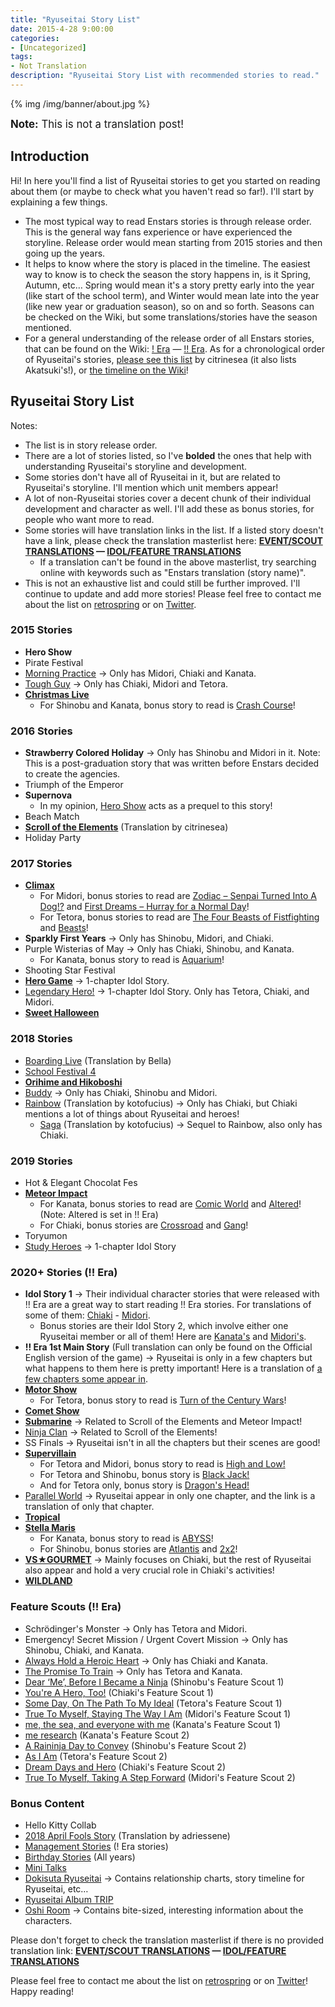 ```yaml
---
title: "Ryuseitai Story List"
date: 2015-4-28 9:00:00
categories:
- [Uncategorized]
tags:
- Not Translation
description: "Ryuseitai Story List with recommended stories to read."
---
```


{% img /img/banner/about.jpg %}

<big class="redcolor"><b>Note:</b> This is not a translation post!</big>

<!-- more -->

## Introduction

Hi! In here you'll find a list of Ryuseitai stories to get you started on reading about them (or maybe to check what you haven't read so far!). I'll start by explaining a few things.

<ul class="list">
<li>The most typical way to read Enstars stories is through release order. This is the general way fans experience or have experienced the storyline. Release order would mean starting from 2015 stories and then going up the years.</li>
<li>It helps to know where the story is placed in the timeline. The easiest way to know is to check the season the story happens in, is it Spring, Autumn, etc… Spring would mean it's a story pretty early into the year (like start of the school term), and Winter would mean late into the year (like new year or graduation season), so on and so forth. Seasons can be checked on the Wiki, but some translations/stories have the season mentioned.</li>
<li>For a general understanding of the release order of all Enstars stories, that can be found on the Wiki: <a href="https://ensemble-stars.fandom.com/wiki/Story/Event_%26_Scout_Story_(!)" target="_blank">! Era</a> — <a href="https://ensemble-stars.fandom.com/wiki/Story/Event_%26_Scout_Story_(!!)" target="_blank">!! Era</a>. As for a chronological order of Ryuseitai's stories, <a href="https://citrinesea.github.io/main-sections/essays/timeline.html" target="_blank">please see this list</a> by citrinesea (it also lists Akatsuki's!), or <a href="https://ensemble-stars.fandom.com/wiki/Story/Chronological_Story_Order_(!)" target="_blank">the timeline on the Wiki</a>!</li>
</ul>

## Ryuseitai Story List

Notes:

<ul class="list">
<li>The list is in story release order.</li>
<li>There are a lot of stories listed, so I've <strong>bolded</strong> the ones that help with understanding Ryuseitai's storyline and development.</li>
<li>Some stories don't have all of Ryuseitai in it, but are related to Ryuseitai's storyline. I'll mention which unit members appear!</li>
<li>A lot of non-Ryuseitai stories cover a decent chunk of their individual development and character as well. I'll add these as bonus stories, for people who want more to read.</li>
<li>Some stories will have translation links in the list. If a listed story doesn't have a link, please check the translation masterlist here: <strong><a href="https://enstarsmasterlist.github.io/scoutevent" target="_blank">EVENT/SCOUT TRANSLATIONS</a> — <a href="https://enstarsmasterlist.github.io/featureidol" target="_blank">IDOL/FEATURE TRANSLATIONS</a></strong>
<ul><li>If a translation can't be found in the above masterlist, try searching online with keywords such as "Enstars translation (story name)".</li></ul></li>
<li>This is not an exhaustive list and could still be further improved. I'll continue to update and add more stories! Please feel free to contact me about the list on <a href="https://retrospring.net/@310mc" target="_blank">retrospring</a> or on <a href="https://twitter.com/310mc1" target="_blank">Twitter</a>.</li>
</ul>

### 2015 Stories

<ul class="list">
<li><strong>Hero Show</strong></li>
<li>Pirate Festival</li>
<li><a href="/morning_practice" target="_blank">Morning Practice</a> → Only has Midori, Chiaki and Kanata.</li>
<li><a href="/tough_guy" target="_blank">Tough Guy</a> → Only has Chiaki, Midori and Tetora.</li>
<li><strong><a href="/christmas_live" target="_blank">Christmas Live</a></strong>
<ul class="list2"><li>For Shinobu and Kanata, bonus story to read is <u>Crash Course</u>!</li></ul></li>
</ul>

### 2016 Stories

<ul class="list">
<li><strong>Strawberry Colored Holiday</strong> → Only has Shinobu and Midori in it. Note: This is a post-graduation story that was written before Enstars decided to create the agencies.</li>
<li>Triumph of the Emperor</li>
<li><strong>Supernova</strong>
<ul class="list2"><li>In my opinion, <u>Hero Show</u> acts as a prequel to this story!</li></ul></li>
<li>Beach Match</li>
<li><strong><a href="https://citrinesea.github.io/main-sections/translations/Event-Stories/Scroll-of-the-Elements/scrolls-preview.html" target="_blank">Scroll of the Elements</a></strong> (Translation by citrinesea)</li>
<li>Holiday Party</li>
</ul>

### 2017 Stories

<ul class="list">
<li><strong><a href="/climax" target="_blank">Climax</a></strong>
<ul class="list2"><li>For Midori, bonus stories to read are <a href="/senpai_turned_into_a_dog" target="_blank">Zodiac – Senpai Turned Into A Dog!?</a> and <a href="/hurray_normal_day" target="_blank">First Dreams – Hurray for a Normal Day</a>!</li>
<li>For Tetora, bonus stories to read are <u>The Four Beasts of Fistfighting</u> and <a href="/beasts" target="_blank">Beasts</a>!</li></ul></li>
<li><strong>Sparkly First Years</strong> → Only has Shinobu, Midori, and Chiaki.</li>
<li>Purple Wisterias of May → Only has Chiaki, Shinobu, and Kanata.<ul class="list2"><li>For Kanata, bonus story to read is <a href="/aquarium" target="_blank">Aquarium</a>!</ul></li></li>
<li>Shooting Star Festival</li>
<li><strong><a href="/hero_game" target="_blank">Hero Game</a></strong> → 1-chapter Idol Story.</li>
<li><a href="/legendary_hero" target="_blank">Legendary Hero!</a> → 1-chapter Idol Story. Only has Tetora, Chiaki, and Midori.</li>
<li><strong><a href="/sweet_halloween" target="_blank">Sweet Halloween</a></strong></li>
</ul>

### 2018 Stories

<ul class="list">
<li><a href="https://otori.neocities.org/tls/enstars/directory" target="_blank">Boarding Live</a> (Translation by Bella)</li>
<li><a href="/school_festival_4" target="_blank">School Festival 4</a></li>
<li><strong><a href="/orihime_and_hikoboshi" target="_blank">Orihime and Hikoboshi</a></strong></li>
<li><a href="/buddy" target="_blank">Buddy</a> → Only has Chiaki, Shinobu and Midori.</li>
<li><a href="https://kotofucius.github.io/2018/saga1-rainbow/" target="_blank">Rainbow</a> (Translation by kotofucius) → Only has Chiaki, but Chiaki mentions a lot of things about Ryuseitai and heroes!
<ul class="list2"><li><a href="https://hyenahunt.tumblr.com/post/682683575976574976/translation-sagaclashing-rebirth-live" target="_blank">Saga</a> (Translation by kotofucius) → Sequel to Rainbow, also only has Chiaki.</li></ul></li>
</ul>

### 2019 Stories

<ul class="list">
<li>Hot &amp; Elegant Chocolat Fes</li>
<li><strong><a href="/meteor_impact" target="_blank">Meteor Impact</a></strong>
<ul class="list2"><li>For Kanata, bonus stories to read are <a href="/comic_world" target="_blank">Comic World</a> and <a href="https://twilightmalachite.tumblr.com/altered" target="_blank">Altered</a>! (Note: Altered is set in !! Era)</li>
<li>For Chiaki, bonus stories are <a href="/crossroad" target="_blank">Crossroad</a> and <a href="/gang" target="_blank">Gang</a>!</li></ul></li>
<li>Toryumon</li>
<li><a href="/study_heroes" target="_blank">Study Heroes</a> → 1-chapter Idol Story</li>
</ul>

### 2020+ Stories (!! Era)

<ul class="list">
<li><strong>Idol Story 1</strong> → Their individual character stories that were released with !! Era are a great way to start reading !! Era stories. For translations of some of them: <a href="/idol_story/chiaki_1" target="_blank">Chiaki</a> - <a href="/idol_story/midori_1" target="_blank">Midori</a>.
<ul class="list2"><li>Bonus stories are their Idol Story 2, which involve either one Ryuseitai member or all of them! Here are <a href="/idol_story/kanata_2" target="_blank">Kanata's</a> and <a href="/idol_story/midori_2" target="_blank">Midori's</a>.</li></ul></li>
<li><strong>!! Era 1st Main Story</strong> (Full translation can only be found on the Official English version of the game) → Ryuseitai is only in a few chapters but what happens to them here is pretty important! Here is a translation of <a href="/es2_mainstory/ch123_124" target="_blank">a few chapters some appear in</a>.</li>
<li><strong><a href="/motor_show" target="_blank">Motor Show</a></strong>
<ul class="list2"><li>For Tetora, bonus story to read is <u>Turn of the Century Wars</u>!</li></ul></li>
<li><strong><a href="/comet_show" target="_blank">Comet Show</a></strong></li>
<li><strong><a href="/submarine" target="_blank">Submarine</a></strong> → Related to Scroll of the Elements and Meteor Impact!</li>
<li><a href="/ninja_clan" target="_blank">Ninja Clan</a> → Related to Scroll of the Elements!</li>
<li>SS Finals → Ryuseitai isn't in all the chapters but their scenes are good!</li>
<li><strong><a href="/supervillain" target="_blank">Supervillain</a></strong>
<ul class="list2"><li>For Tetora and Midori, bonus story to read is <u>High and Low!</u></li>
<li>For Tetora and Shinobu, bonus story is <u>Black Jack!</u></li>
<li>And for Tetora only, bonus story is <u>Dragon's Head!</u></li></ul></li>
<li><a href="/parallel_world" target="_blank">Parallel World</a> → Ryuseitai appear in only one chapter, and the link is a translation of only that chapter.</li>
<li><strong><a href="/tropical" target="_blank">Tropical</a></strong></li>
<li><strong><a href="/stella_maris" target="_blank">Stella Maris</a></strong>
<ul class="list2"><li>For Kanata, bonus story to read is <a href="/abyss" target="_blank">ABYSS</a>!</li>
<li>For Shinobu, bonus stories are <u>Atlantis</u> and <a href="https://twilightmalachite.tumblr.com/2x2" target="_blank">2x2</a>!</li></ul></li>
<li><strong><a href="/vs_gourmet" target="_blank">VS★GOURMET</a></strong> → Mainly focuses on Chiaki, but the rest of Ryuseitai also appear and hold a very crucial role in Chiaki's activities!</li>
<li><strong><a href="/wildland" target="_blank">WILDLAND</a></strong></li>
</ul>

### Feature Scouts (!! Era)

<ul class="list">
<li>Schrödinger's Monster → Only has Tetora and Midori.</li>
<li>Emergency! Secret Mission / Urgent Covert Mission → Only has Shinobu, Chiaki, and Kanata.</li>
<li><a href="/always_hold_a_heroic_heart" target="_blank">Always Hold a Heroic Heart</a> → Only has Chiaki and Kanata.</li>
<li><a href="/the_promise_to_train" target="_blank">The Promise To Train</a> → Only has Tetora and Kanata.</li>
<li><a href="/dear_me_before_i_became_a_ninja" target="_blank">Dear ‘Me’, Before I Became a Ninja</a> (Shinobu's Feature Scout 1)</li>
<li><a href="/youre_a_hero_too" target="_blank">You're A Hero, Too!</a> (Chiaki's Feature Scout 1)</li>
<li><a href="/someday_on_the_path_to_my_ideal" target="_blank">Some Day, On The Path To My Ideal</a> (Tetora's Feature Scout 1)</li>
<li><a href="/staying_true_to_myself" target="_blank">True To Myself, Staying The Way I Am</a> (Midori's Feature Scout 1)</li>
<li><a href="/me_the_sea_and_everyone_with_me" target="_blank">me, the sea, and everyone with me</a> (Kanata's Feature Scout 1)</li>
<li><a href="/me_research" target="_blank">me research</a> (Kanata's Feature Scout 2)</li>
<li><a href="/a_raininja_day_to_convey" target="_blank">A Raininja Day to Convey</a> (Shinobu's Feature Scout 2)</li>
<li><a href="/as_i_am" target="_blank">As I Am</a> (Tetora's Feature Scout 2)</li>
<li><a href="/dream_days_and_hero" target="_blank">Dream Days and Hero</a> (Chiaki's Feature Scout 2)</li>
<li><a href="/true_to_myself_taking_a_step_forward" target="_blank">True To Myself, Taking A Step Forward</a> (Midori's Feature Scout 2)</li>
</ul>


### Bonus Content

<ul class="list">
<li>Hello Kitty Collab</li>
<li><a href="https://distortedheart.dreamwidth.org/4191.html" target="_blank">2018 April Fools Story</a> (Translation by adriessene)</li>
<li><a href="/management_story" target="_blank">Management Stories</a> (! Era stories)</li>
<li><a href="/birthday_story" target="_blank">Birthday Stories</a> (All years)</li>
<li><a href="/minitalk" target="_blank">Mini Talks</a></li>
<li><a href="/dokisuta_ryuseitai" target="_blank">Dokisuta Ryuseitai</a> → Contains relationship charts, story timeline for Ryuseitai, etc…</li>
<li><a href="/ryuseitai_album_trip" target="_blank">Ryuseitai Album TRIP</a></li>
<li><a href="https://citrinesea.github.io/main-sections/translations/other/oshi-campaign.html" target="_blank">Oshi Room</a> → Contains bite-sized, interesting information about the characters.</li>
</ul>

Please don't forget to check the translation masterlist if there is no provided translation link: <strong><a href="https://enstarsmasterlist.github.io/scoutevent" target="_blank">EVENT/SCOUT TRANSLATIONS</a> — <a href="https://enstarsmasterlist.github.io/featureidol" target="_blank">IDOL/FEATURE TRANSLATIONS</a></strong>

Please feel free to contact me about the list on <a href="https://retrospring.net/@310mc" target="_blank">retrospring</a> or on <a href="https://twitter.com/310mc1" target="_blank">Twitter</a>! Happy reading!